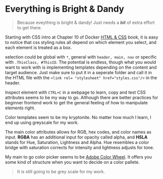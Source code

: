 # Everything is Bright & Dandy

> Because eveything is bright & dandy! Just needs a ***bit*** of extra effort to get there. 

Starting with CSS intro at Chapter 10 of Docker [HTML & CSS](https://wtf.tw/ref/duckett.pdf) book, it is easy to notice that css styling rules all depend on which element you select, and each element is treated as a box.

selection could be global with `*`, general with `header, main, nav` or specific with `.ThisClass, #ThisID`. The potential is endless, though what you would want to work with is implementing templates depending on the content and target audience. Just make sure to put it in a seperate folder and call it in the HTML file with the `<link rel= "stylesheet" href="styles.css"/>` in the header.

Inspect element with `CTRL+C` in a webpage to learn, copy and test CSS attributes seems to be my way to go. Although there are better practices for beginner frontend work to get the general feeling of how to manipulate elements right.

Color templates seem to be my kryptonite. No matter how much I learn, I end up using greyscale for my work.

The main color attributes allows for RGB, hex codes, and color names as input. **RGBA** has an additional input for opacity called alpha, and **HSLA** stands for Hue, Saturation, Lightness and Alpha. Hue resembles a color bridge with saturation corrects for intensity and lightness adjusts for tone.

My main to go color picker seems to be [Adobe Color Wheel](https://color.adobe.com/create/color-wheel). It offers you some kind of structure when you want to decide on a color pallete.

> It is still going to be grey scale for my work.